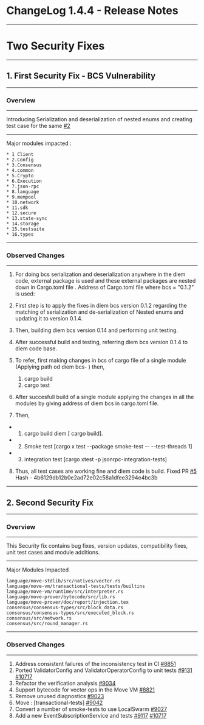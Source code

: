 # ChangeLog 1.4.4 - Release Notes
-----
# Two Security Fixes
-----
## 1. First Security Fix - BCS Vulnerability 
---
### Overview
---
Introducing Serialization and deserialization of nested enums and creating test case for the same [#2](https://github.com/zefchain/bcs/pull/2)


----

Major modules impacted :

```
* 1 Client
* 2.Config
* 3.Consensus
* 4.common
* 5.Crypto
* 6.Execution
* 7.json-rpc
* 8.language
* 9.mempool
* 10.network
* 11.sdk
* 12.secure
* 13.state-sync
* 14.storage
* 15.testsuite
* 16.types

```

---

### Observed Changes

---

1. For doing bcs serialization and deserialization anywhere in the diem code, external package is used and these external packages are nested down in Cargo.toml file .
   Address of Cargo.toml file where bcs = "0.1.2" is used:
2. First step is to apply the fixes in diem bcs version 0.1.2 regarding the matching of serialization and de-serialization of Nested enums 
and updating it to version 0.1.4.
           

3. Then, building diem bcs version 0.14 and performing unit testing.

4. After successful build and testing, referring diem bcs version 0.1.4 to diem code base.

5. To refer, first making changes in bcs of cargo file of a single module (Applying path od diem bcs- ) then,
        
     1. cargo build
     2. cargo test


6. After succesfull build of a single module applying the changes in all the modules by giving address of diem bcs in cargo.toml file.

7. Then, 
* 1. cargo build diem [ cargo build].
* 2. Smoke test [cargo x test --package smoke-test -- --test-threads 1]
* 3. integration test [cargo xtest -p jsonrpc-integration-tests]


8. Thus, all test cases are working fine and diem code is build. Fixed PR [#5](https://github.com/diem/bcs/pull/5)
Hash - 4b6129db12b0e2ad72e02c58a1dfee3294e4bc3b

-----
## 2. Second Security Fix 
---

### Overview 

---

This Security fix contains bug fixes, version updates, compatibility fixes, unit test cases and module additions.

---

Major Modules Impacted 

```
language/move-stdlib/src/natives/vector.rs
language/move-vm/transactional-tests/tests/builtins
language/move-vm/runtime/src/interpreter.rs
language/move-prover/bytecode/src/lib.rs
language/move-prover/doc/report/injection.tex
consensus/consensus-types/src/block_data.rs
consensus/consensus-types/src/executed_block.rs
consensus/src/network.rs
consensus/src/round_manager.rs

```
---
### Observed Changes
---

1. Address consistent failures of the inconsistency test in CI [#8851](https://github.com/diem/diem/pull/10475)
2. Ported ValidatorConfig and ValidatorOperatorConfig to unit tests [#9131](https://github.com/diem/diem/pull/9131) [#10717](https://github.com/diem/diem/pull/10717)
3. Refactor the verification analysis [#9034](https://github.com/diem/diem/pull/10667)
4. Support bytecode for vector ops in the Move VM [#8821](https://github.com/diem/diem/pull/10669)
5. Remove unused diagnostics [#9023](https://github.com/diem/diem/pull/10663)
6. Move : [transactional-tests]  [#9042](https://github.com/diem/diem/pull/10675)
7. Convert a number of smoke-tests to use LocalSwarm [#9027](https://github.com/diem/diem/pull/9027)
8. Add a new EventSubscriptionService and tests [#9117](https://github.com/diem/diem/pull/9117) [#10717](https://github.com/diem/diem/pull/10717)